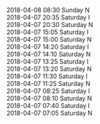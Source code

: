 2018-04-08 08:30 Sunday  N  
2018-04-07 20:35 Saturday  I  
2018-04-07 20:30 Saturday  N  
2018-04-07 15:05 Saturday  I  
2018-04-07 15:00 Saturday  N  
2018-04-07 14:20 Saturday  I  
2018-04-07 14:10 Saturday  N  
2018-04-07 13:25 Saturday  I  
2018-04-07 13:20 Saturday  N  
2018-04-07 11:30 Saturday  I  
2018-04-07 11:25 Saturday  N  
2018-04-07 08:25 Saturday  I  
2018-04-07 08:10 Saturday  N  
2018-04-07 07:40 Saturday  I  
2018-04-07 07:05 Saturday  N  
